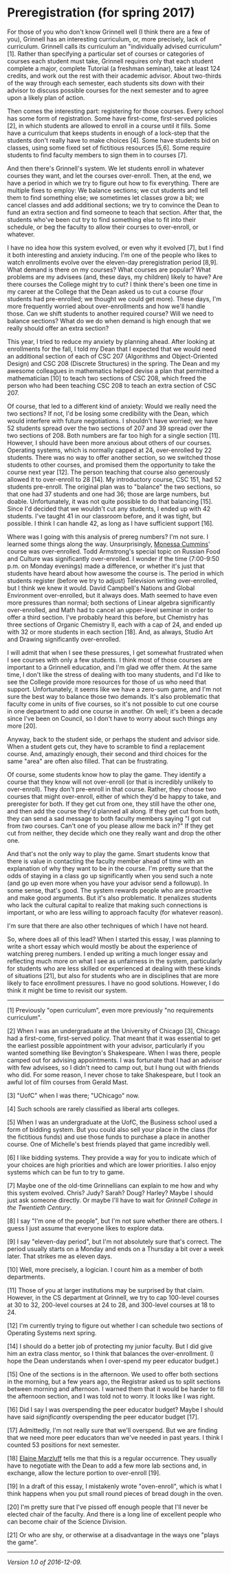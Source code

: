 Preregistration (for spring 2017)
=================================

For those of you who don't know Grinnell well (I think there are a few
of you), Grinnell has an interesting curriculum, or, more precisely,
lack of curriculum.  Grinnell calls its curriculum an "individually
advised curriculum" [1].  Rather than specifying a particular set of
courses or categories of courses each student must take, Grinnell
requires only that each student complete a major, complete Tutorial
(a freshman seminar), take at least 124 credits, and work out the rest
with their academic advisor.  About two-thirds of the way through each
semester, each students sits down with their advisor to discuss possible
courses for the next semester and to agree upon a likely plan of action.

Then comes the interesting part: registering for those courses.
Every school has some form of registration.  Some have first-come,
first-served policies [2], in which students are allowed to enroll in
a course until it fills.  Some have a curriculum that keeps students
in enough of a lock-step that the students don't really have to make
choices [4].  Some have students bid on classes, using some fixed set
of fictitious resources [5,6].  Some require students to find faculty
members to sign them in to courses [7].  

And then there's Grinnell's system.  We let students enroll in whatever
courses they want, and let the courses over-enroll.  Then, at the end,
we have a period in which we try to figure out how to fix everything.
There are multiple fixes to employ: We balance sections; we cut students
and tell them to find something else; we sometimes let classes grow a bit;
we cancel classes and add additional sections; we try to convince the
Dean to fund an extra section and find someone to teach that section.
After that, the students who've been cut try to find something else to
fit into their schedule, or beg the faculty to allow their courses to
over-enroll, or whatever.

I have no idea how this system evolved, or even why it evolved [7],
but I find it both interesting and anxiety inducing.  I'm one of
the people who likes to watch enrollments evolve over the eleven-day
preregistration period [8,9].  What demand is there on my courses?
What courses are popular?  What problems are my advisees (and, these days,
my children) likely to have?  Are there courses the College might try
to cut?  I think there's been one time in my career at the College that
the Dean asked us to cut a course (four students had pre-enrolled; we
thought we could get more).  These days, I'm more frequently worried about
over-enrollments and how we'll handle those.  Can we shift students to
another required course?  Will we need to balance sections?  What do we do
when demand is high enough that we really should offer an extra section?

This year, I tried to reduce my anxiety by planning ahead.  After looking
at enrollments for the fall, I told my Dean that I expected that we
would need an additional section of each of CSC 207 (Algorithms and
Object-Oriented Design) and CSC 208 (Discrete Structures) in the spring.
The Dean and my awesome colleagues in mathematics helped devise a plan
that permitted a mathematician [10] to teach two sections of CSC 208,
which freed the person who had been teaching CSC 208 to teach an extra
section of CSC 207.

Of course, that led to a different kind of anxiety: Would we really
need the two sections?  If not, I'd be losing some credibility with
the Dean, which would interfere with future negotiations.  I shouldn't
have worried; we have 52 students spread over the two sections of 207
and 39 spread over the two sections of 208.  Both numbers are far too
high for a single section [11].  However, I should have been more anxious
about others of our courses.  Operating systems, which is normally capped
at 24, over-enrolled by 22 students.  There was no way to offer another
section, so we switched those students to other courses, and promised
them the opportunity to take the course next year [12].  The person
teaching that course also generously allowed it to over-enroll to 28 [14].
My introductory course, CSC 151, had 52 students pre-enroll.  The original
plan was to "balance" the two sections, so that one had 37 students and
one had 36; those are large numbers, but doable.  Unfortunately, it was
not quite possible to do that balancing [15].  Since I'd decided that
we wouldn't cut any students, I ended up with 42 students.  I've taught
41 in our classroom before, and it was tight, but possible.  I think I
can handle 42, as long as I have sufficient support [16].

Where was I going with this analysis of prereg numbers?  I'm not sure.
I learned some things along the way.  Unsurprisingly, [Monessa
Cummins](monessa-cummins.html)' course was over-enrolled.  Todd Armstrong's
special topic on Russian Food and Culture was significantly over-enrolled.
I wonder if the time (7:00-9:50 p.m. on Monday evenings) made a
difference, or whether it's just that students have heard about how
awesome the course is.  The period in which students register (before
we try to adjust)  Television writing over-enrolled, but I think we knew
it would.  David Campbell's Nations and Global Environment over-enrolled,
but it always does.  Math seemed to have even more pressures than normal;
both sections of Linear algebra significantly over-enrolled, and Math
had to cancel an upper-level seminar in order to offer a third section.
I've probably heard this before, but Chemistry has three sections of
Organic Chemistry II, each with a cap of 24, and ended up with 32 or
more students in each section [18].  And, as always, Studio Art and
Drawing significantly over-enrolled.

I will admit that when I see these pressures, I get somewhat frustrated
when I see courses with only a few students.  I think most of those
courses are important to a Grinnell education, and I'm glad we offer
them.  At the same time, I don't like the stress of dealing with too
many students, and I'd like to see the College provide more resources
for those of us who need that support.  Unfortunately, it seems like
we have a zero-sum game, and I'm not sure the best way to balance those
two demands.  It's also problematic that faculty come in units of five
courses, so it's not possible to cut one course in one department to add
one course in another.  Oh well; it's been a decade since I've been on
Council, so I don't have to worry about such things any more [20].

Anyway, back to the student side, or perhaps the student and advisor side.
When a student gets cut, they have to scramble to find a replacement
course.  And, amazingly enough, their second and third choices for the
same "area" are often also filled.  That can be frustrating.

Of course, some students know how to play the game.  They identify
a course that they know will not over-enroll (or that is incredibly
unlikely to over-enroll).  They don't pre-enroll in that course.  Rather,
they choose two courses that might over-enroll, either of which they'd
be happy to take, and preregister for both.  If they get cut from one,
they still have the other one, and then add the course they'd planned
all along.  If they get cut from both, they can send a sad message to
both faculty members saying "I got cut from *two* courses.  Can't one
of you please allow me back in?"  If they get cut from neither, they
decide which one they really want and drop the other one.

And that's not the only way to play the game.  Smart students know that
there is value in contacting the faculty member ahead of time with an
explanation of why they want to be in the course.  I'm pretty sure that
the odds of staying in a class go up significantly when you send such a
note (and go up even more when you have your advisor send a followup).
In some sense, that's good.  The system rewards people who are proactive 
and make good arguments.  But it's also problematic.  It penalizes 
students who lack the cultural capital to realize that making such
connections is important, or who are less willing to approach faculty
(for whatever reason).

I'm sure that there are also other techniques of which I have not heard.

So, where does all of this lead?  When I started this essay, I was
planning to write a short essay which would mostly be about the experience
of watching prereg numbers.  I ended up writing a much longer essay
and reflecting much more on what I see as unfairness in the system,
particularly for students who are less skilled or experienced at
dealing with these kinds of situations [21], but also for students who
are in disciplines that are more likely to face enrollment pressures.
I have no good solutions.  However, I do think it might be time to
revisit our system.

---

[1] Previously "open curriculum", even more previously "no requirements
curriculum".

[2] When I was an undergraduate at the University of Chicago [3], Chicago
had a first-come, first-served policy.  That meant that it was essential
to get the earliest possible appointment with your advisor, particularly
if you wanted something like Bevington's Shakespeare.  When I was there,
people camped out for advising appointments.  I was fortunate that I
had an advisor with few advisees, so I didn't need to camp out, but I
hung out with friends who did.  For some reason, I never chose to take
Shakespeare, but I took an awful lot of film courses from Gerald Mast.

[3] "UofC" when I was there; "UChicago" now.

[4] Such schools are rarely classified as liberal arts colleges.

[5] When I was an undergraduate at the UofC, the Business school used a
form of bidding system.  But you could also sell your place in the class
(for the fictitious funds) and use those funds to purchase a place in 
another course.  One of Michelle's best friends played that game incredibly
well.

[6] I like bidding systems.  They provide a way for you to indicate which
of your choices are high priorities and which are lower priorities.  I
also enjoy systems which can be fun to try to game.

[7] Maybe one of the old-time Grinnellians can explain to me how and why
this system evolved.  Chris?  Judy?  Sarah?  Doug?  Harley?  Maybe I
should just ask someone directly.  Or maybe I'll have to wait for
_Grinnell College in the Twentieth Century_.

[8] I say "I'm one of the people", but I'm not sure whether there are
others.  I guess I just assume that everyone likes to explore data.

[9] I say "eleven-day period", but I'm not absolutely sure that's 
correct.  The period usually starts on a Monday and ends on a Thursday
a bit over a week later.  That strikes me as eleven days.

[10] Well, more precisely, a logician.  I count him as a member of both
departments.

[11] Those of you at larger institutions may be surprised by that claim.
However, in the CS department at Grinnell, we try to cap 100-level
courses at 30 to 32, 200-level courses at 24 to 28, and 300-level
courses at 18 to 24.

[12] I'm currently trying to figure out whether I can schedule two
sections of Operating Systems next spring.

[14] I should do a better job of protecting my junior faculty.  But
I did give him an extra class mentor, so I think that balances the
over-enrollment.  (I hope the Dean understands when I over-spend my
peer educator budget.)

[15] One of the sections is in the afternoon.  We used to offer both
sections in the morning, but a few years ago, the Registrar asked us
to split sections between morning and afternoon.  I warned them that
it would be harder to fill the afternoon section, and I was told not
to worry.  It looks like I was right.

[16] Did I say I was overspending the peer educator budget?  Maybe I
should have said *significantly* overspending the peer educator budget [17].

[17] Admittedly, I'm not really sure that we'll overspend.  But we are
finding that we need more peer educators than we've needed in past years.
I think I counted 53 positions for next semester.

[18] [Elaine Marzluff](elaine-marzluff.html) tells me that this is a
regular occurrence.  They usually have to negotiate with the Dean to 
add a few more lab sections and, in exchange, allow the lecture portion
to over-enroll [19].

[19] In a draft of this essay, I mistakenly wrote "oven-enroll", which is
what I think happens when you put small round pieces of bread dough in
the oven.

[20] I'm pretty sure that I've pissed off enough people that I'll never
be elected chair of the faculty.  And there is a long line of excellent
people who can become chair of the Science Division.

[21] Or who are shy, or otherwise at a disadvantage in the ways one
"plays the game".

---

*Version 1.0 of 2016-12-09.*
